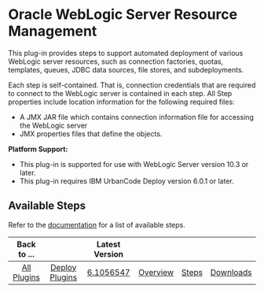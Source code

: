
Oracle WebLogic Server Resource Management
==========================================


This plug-in provides steps to support automated deployment of various WebLogic server resources, such as connection factories, quotas, templates, queues, JDBC data sources, file stores, and subdeployments.


Each step is self-contained. That is, connection credentials that are required to connect to the WebLogic server is contained in each step. All Step properties include location information for the following required files:


* A JMX JAR file which contains connection information file for accessing the WebLogic server
* JMX properties files that define the objects.


**Platform Support:**


* This plug-in is supported for use with WebLogic Server version 10.3 or later.
* This plug-in requires IBM UrbanCode Deploy version 6.0.1 or later.



Available Steps
---------------


Refer to the [documentation](https://developer.ibm.com/urbancode/plugindoc/ibmucd/resource-management-weblogic-server/2-554520/steps/ "Installing plug-ins in UrbanCode Deploy") for a list of available steps.





|Back to ...||Latest Version||||
| :---: | :---: | :---: | :---: | :---: | :---: |
|[All Plugins](../../index.md)|[Deploy Plugins](../README.md)|[6.1056547](https://raw.githubusercontent.com/UrbanCode/IBM-UCD-PLUGINS/main/files/plugin-air-WLS-Resource-Management/plugin-air-WLS-Resource-Management-6.1056547.zip)|[Overview](overview.md)|[Steps](steps.md)|[Downloads](downloads.md)|
